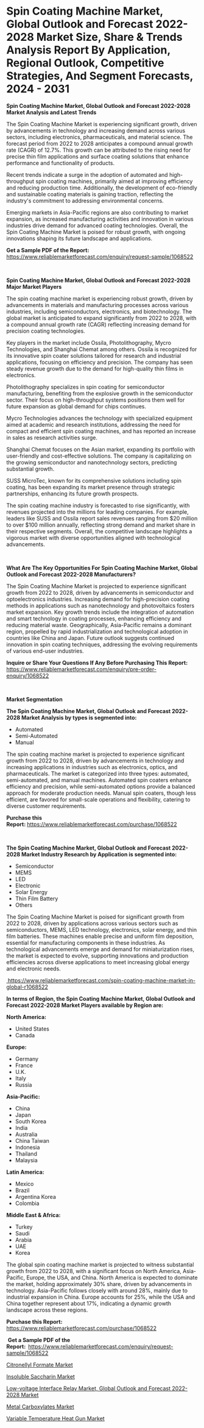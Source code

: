 <p><h1>Spin Coating Machine Market, Global Outlook and Forecast 2022-2028 Market Size, Share & Trends Analysis Report By Application, Regional Outlook, Competitive Strategies, And Segment Forecasts, 2024 - 2031</h1></p><p><strong>Spin Coating Machine Market, Global Outlook and Forecast 2022-2028 Market Analysis and Latest Trends</strong></p>
<p><p>The Spin Coating Machine Market is experiencing significant growth, driven by advancements in technology and increasing demand across various sectors, including electronics, pharmaceuticals, and material science. The forecast period from 2022 to 2028 anticipates a compound annual growth rate (CAGR) of 12.7%. This growth can be attributed to the rising need for precise thin film applications and surface coating solutions that enhance performance and functionality of products. </p><p>Recent trends indicate a surge in the adoption of automated and high-throughput spin coating machines, primarily aimed at improving efficiency and reducing production time. Additionally, the development of eco-friendly and sustainable coating materials is gaining traction, reflecting the industry's commitment to addressing environmental concerns. </p><p>Emerging markets in Asia-Pacific regions are also contributing to market expansion, as increased manufacturing activities and innovation in various industries drive demand for advanced coating technologies. Overall, the Spin Coating Machine Market is poised for robust growth, with ongoing innovations shaping its future landscape and applications.</p></p>
<p><strong>Get a Sample PDF of the Report:&nbsp;</strong> <a href="https://www.reliablemarketforecast.com/enquiry/request-sample/1068522">https://www.reliablemarketforecast.com/enquiry/request-sample/1068522</a></p>
<p>&nbsp;</p>
<p><strong>Spin Coating Machine Market, Global Outlook and Forecast 2022-2028 Major Market Players</strong></p>
<p><p>The spin coating machine market is experiencing robust growth, driven by advancements in materials and manufacturing processes across various industries, including semiconductors, electronics, and biotechnology. The global market is anticipated to expand significantly from 2022 to 2028, with a compound annual growth rate (CAGR) reflecting increasing demand for precision coating technologies.</p><p>Key players in the market include Ossila, Photolithography, Mycro Technologies, and Shanghai Chemat among others. Ossila is recognized for its innovative spin coater solutions tailored for research and industrial applications, focusing on efficiency and precision. The company has seen steady revenue growth due to the demand for high-quality thin films in electronics.</p><p>Photolithography specializes in spin coating for semiconductor manufacturing, benefiting from the explosive growth in the semiconductor sector. Their focus on high-throughput systems positions them well for future expansion as global demand for chips continues.</p><p>Mycro Technologies advances the technology with specialized equipment aimed at academic and research institutions, addressing the need for compact and efficient spin coating machines, and has reported an increase in sales as research activities surge.</p><p>Shanghai Chemat focuses on the Asian market, expanding its portfolio with user-friendly and cost-effective solutions. The company is capitalizing on the growing semiconductor and nanotechnology sectors, predicting substantial growth.</p><p>SUSS MicroTec, known for its comprehensive solutions including spin coating, has been expanding its market presence through strategic partnerships, enhancing its future growth prospects.</p><p>The spin coating machine industry is forecasted to rise significantly, with revenues projected into the millions for leading companies. For example, leaders like SUSS and Ossila report sales revenues ranging from $20 million to over $100 million annually, reflecting strong demand and market share in their respective segments. Overall, the competitive landscape highlights a vigorous market with diverse opportunities aligned with technological advancements.</p></p>
<p>&nbsp;</p>
<p><strong>What Are The Key Opportunities For Spin Coating Machine Market, Global Outlook and Forecast 2022-2028 Manufacturers?</strong></p>
<p><p>The Spin Coating Machine Market is projected to experience significant growth from 2022 to 2028, driven by advancements in semiconductor and optoelectronics industries. Increasing demand for high-precision coating methods in applications such as nanotechnology and photovoltaics fosters market expansion. Key growth trends include the integration of automation and smart technology in coating processes, enhancing efficiency and reducing material waste. Geographically, Asia-Pacific remains a dominant region, propelled by rapid industrialization and technological adoption in countries like China and Japan. Future outlook suggests continued innovation in spin coating techniques, addressing the evolving requirements of various end-user industries.</p></p>
<p><strong>Inquire or Share Your Questions If Any Before Purchasing This Report:</strong> <a href="https://www.reliablemarketforecast.com/enquiry/pre-order-enquiry/1068522">https://www.reliablemarketforecast.com/enquiry/pre-order-enquiry/1068522</a></p>
<p>&nbsp;</p>
<p><strong>Market Segmentation</strong></p>
<p><strong>The Spin Coating Machine Market, Global Outlook and Forecast 2022-2028 Market Analysis by types is segmented into:</strong></p>
<p><ul><li>Automated</li><li>Semi-Automated</li><li>Manual</li></ul></p>
<p><p>The spin coating machine market is projected to experience significant growth from 2022 to 2028, driven by advancements in technology and increasing applications in industries such as electronics, optics, and pharmaceuticals. The market is categorized into three types: automated, semi-automated, and manual machines. Automated spin coaters enhance efficiency and precision, while semi-automated options provide a balanced approach for moderate production needs. Manual spin coaters, though less efficient, are favored for small-scale operations and flexibility, catering to diverse customer requirements.</p></p>
<p><strong>Purchase this Report:&nbsp;</strong><a href="https://www.reliablemarketforecast.com/purchase/1068522">https://www.reliablemarketforecast.com/purchase/1068522</a></p>
<p>&nbsp;</p>
<p><strong>The Spin Coating Machine Market, Global Outlook and Forecast 2022-2028 Market Industry Research by Application is segmented into:</strong></p>
<p><ul><li>Semiconductor</li><li>MEMS</li><li>LED</li><li>Electronic</li><li>Solar Energy</li><li>Thin Film Battery</li><li>Others</li></ul></p>
<p><p>The Spin Coating Machine Market is poised for significant growth from 2022 to 2028, driven by applications across various sectors such as semiconductors, MEMS, LED technology, electronics, solar energy, and thin film batteries. These machines enable precise and uniform film deposition, essential for manufacturing components in these industries. As technological advancements emerge and demand for miniaturization rises, the market is expected to evolve, supporting innovations and production efficiencies across diverse applications to meet increasing global energy and electronic needs.</p></p>
<p><a href="https://www.reliablemarketforecast.com/spin-coating-machine-market-in-global-r1068522">&nbsp;https://www.reliablemarketforecast.com/spin-coating-machine-market-in-global-r1068522</a></p>
<p><strong>In terms of Region, the Spin Coating Machine Market, Global Outlook and Forecast 2022-2028 Market Players available by Region are:</strong></p>
<p>
    <p> <strong> North America: </strong>
        <ul>
            <li>United States</li>
            <li>Canada</li>
        </ul>
        </p> 
    <p> <strong> Europe: </strong>
        <ul>
            <li>Germany</li>
            <li>France</li>
            <li>U.K.</li>
            <li>Italy</li>
            <li>Russia</li>
        </ul>
        </p> 
    <p> <strong> Asia-Pacific: </strong>
        <ul>
            <li>China</li>
            <li>Japan</li>
            <li>South Korea</li>
            <li>India</li>
            <li>Australia</li>
            <li>China Taiwan</li>
            <li>Indonesia</li>
            <li>Thailand</li>
            <li>Malaysia</li>
        </ul>
        </p> 
    <p> <strong> Latin America: </strong>
        <ul>
            <li>Mexico</li>
            <li>Brazil</li>
            <li>Argentina Korea</li>
            <li>Colombia</li>
        </ul>
        </p> 
    <p> <strong> Middle East & Africa: </strong>
        <ul>
            <li>Turkey</li>
            <li>Saudi</li>
            <li>Arabia</li>
            <li>UAE</li>
            <li>Korea</li>
        </ul>
    </p>
    </p>
<p><p>The global spin coating machine market is projected to witness substantial growth from 2022 to 2028, with a significant focus on North America, Asia-Pacific, Europe, the USA, and China. North America is expected to dominate the market, holding approximately 30% share, driven by advancements in technology. Asia-Pacific follows closely with around 28%, mainly due to industrial expansion in China. Europe accounts for 25%, while the USA and China together represent about 17%, indicating a dynamic growth landscape across these regions.</p></p>
<p><strong>Purchase this Report: </strong><a href="https://www.reliablemarketforecast.com/purchase/1068522">https://www.reliablemarketforecast.com/purchase/1068522</a></p>
<p>&nbsp;<strong>Get a Sample PDF of the Report:&nbsp;&nbsp;</strong><a href="https://www.reliablemarketforecast.com/enquiry/request-sample/1068522">https://www.reliablemarketforecast.com/enquiry/request-sample/1068522</a></p>
<p><strong></strong></p>
<p><p><a href="https://issuu.com/reportprime-2/docs/citronellyl-formate-market-size-203_a63dfc10c9eee8">Citronellyl Formate Market</a></p><p><a href="https://www.linkedin.com/pulse/why-should-you-invest-insoluble-saccharin-market-trends-leading-fc3pe?trackingId=2KlQ9I9DR6OaI8jhFX4rKQ%3D%3D">Insoluble Saccharin Market</a></p><p><a href="https://github.com/GroverBarry/Market-Research-Report-List-7/blob/main/low-voltage-interface-relay-market-global-outlook-and-forecast-2022-2028-market.md">Low-voltage Interface Relay Market, Global Outlook and Forecast 2022-2028 Market</a></p><p><a href="https://issuu.com/reportprime-2/docs/metal-carboxylates-market-size-2030_49125450f8ebb6">Metal Carboxylates Market</a></p><p><a href="https://www.linkedin.com/pulse/emerging-trends-variable-temperature-heat-gun-market-global-outlook-dh16f?trackingId=SY8kwJ5fQAS%2BsZD1cIqaEg%3D%3D">Variable Temperature Heat Gun Market</a></p></p>